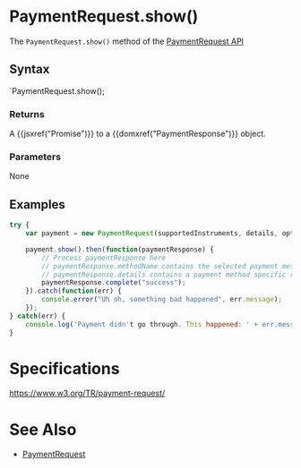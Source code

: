 # PaymentRequest.show()

The `PaymentRequest.show()` method of the [PaymentRequest API](PaymentRequest_API.md) 

## Syntax

`PaymentRequest.show();

### Returns

A {{jsxref("Promise")}} to a {{domxref("PaymentResponse")}} object.

### Parameters

None

## Examples

```javascript
try {
 	var payment = new PaymentRequest(supportedInstruments, details, options);

	payment.show().then(function(paymentResponse) {
		// Process paymentResponse here
		// paymentResponse.methodName contains the selected payment method
	 	// paymentResponse.details contains a payment method specific response
	 	paymentResponse.complete("success");
	}).catch(function(err) {
		console.error("Uh oh, something bad happened", err.message);
	});
} catch(err) {
	console.log('Payment didn't go through. This happened: ' + err.message);
}
```

# Specifications

<https://www.w3.org/TR/payment-request/>

# See Also

* [PaymentRequest](PaymentRequest.md)
